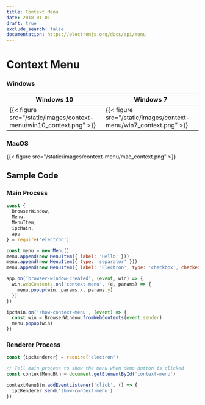 ```yaml
---
title: Context Menu
date: 2018-01-01
draft: true
exclude_search: false
documentation: https://electronjs.org/docs/api/menu
---
```


# Context Menu

### Windows

Windows 10    | Windows 7
--------|------
{{< figure src="/static/images/context-menu/win10_context.png" >}} | {{< figure src="/static/images/context-menu/win7_context.png" >}}

### MacOS

{{< figure src="/static/images/context-menu/mac_context.png" >}}

## Sample Code

### Main Process

```javascript
const {
  BrowserWindow,
  Menu,
  MenuItem,
  ipcMain,
  app
} = require('electron')

const menu = new Menu()
menu.append(new MenuItem({ label: 'Hello' }))
menu.append(new MenuItem({ type: 'separator' }))
menu.append(new MenuItem({ label: 'Electron', type: 'checkbox', checked: true }))

app.on('browser-window-created', (event, win) => {
  win.webContents.on('context-menu', (e, params) => {
    menu.popup(win, params.x, params.y)
  })
})

ipcMain.on('show-context-menu', (event) => {
  const win = BrowserWindow.fromWebContents(event.sender)
  menu.popup(win)
})
```

### Renderer Process

```javascript
const {ipcRenderer} = require('electron')

// Tell main process to show the menu when demo button is clicked
const contextMenuBtn = document.getElementById('context-menu')

contextMenuBtn.addEventListener('click', () => {
  ipcRenderer.send('show-context-menu')
})
```
